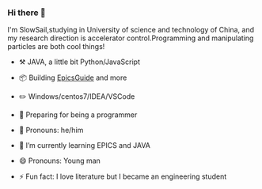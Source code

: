 ### Hi there 👋


I'm SlowSail,studying in University of science and technology of China, and my research direction is accelerator control.Programming and manipulating particles are both cool things!

-   :hammer_and_pick: JAVA, a little bit Python/JavaScript
-   :package: Building [EpicsGuide](https://github.com/SlowSailKnowNothing/EpicsGuide#readme) and more
-   :pencil2: Windows/centos7/IDEA/VSCode
-   :seedling: Preparing for being a programmer
-   :man: Pronouns: he/him
-   🌱 I’m currently learning  EPICS and JAVA
-   😄 Pronouns: Young man


-   ⚡ Fun fact: I love literature but I became an engineering student









